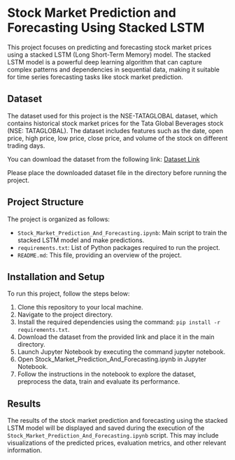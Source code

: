 # Stock Market Prediction and Forecasting Using Stacked LSTM

This project focuses on predicting and forecasting stock market prices using a stacked LSTM (Long Short-Term Memory) model. The stacked LSTM model is a powerful deep learning algorithm that can capture complex patterns and dependencies in sequential data, making it suitable for time series forecasting tasks like stock market prediction.

## Dataset

The dataset used for this project is the NSE-TATAGLOBAL dataset, which contains historical stock market prices for the Tata Global Beverages stock (NSE: TATAGLOBAL). The dataset includes features such as the date, open price, high price, low price, close price, and volume of the stock on different trading days.

You can download the dataset from the following link:
[Dataset Link](https://raw.githubusercontent.com/mwitiderrick/stockprice/master/NSE-TATAGLOBAL.csv)

Please place the downloaded dataset file in the directory before running the project.

## Project Structure

The project is organized as follows:

- `Stock_Market_Prediction_And_Forecasting.ipynb`: Main script to train the stacked LSTM model and make predictions.
- `requirements.txt`: List of Python packages required to run the project.
- `README.md`: This file, providing an overview of the project.

## Installation and Setup

To run this project, follow the steps below:
1. Clone this repository to your local machine.
2. Navigate to the project directory.
3. Install the required dependencies using the command: `pip install -r requirements.txt`.
4. Download the dataset from the provided link and place it in the main directory.
5. Launch Jupyter Notebook by executing the command jupyter notebook.
6. Open Stock_Market_Prediction_And_Forecasting.ipynb in Jupyter Notebook.
7. Follow the instructions in the notebook to explore the dataset, preprocess the data, train and evaluate its performance.

## Results

The results of the stock market prediction and forecasting using the stacked LSTM model will be displayed and saved during the execution of the `Stock_Market_Prediction_And_Forecasting.ipynb` script. This may include visualizations of the predicted prices, evaluation metrics, and other relevant information.


